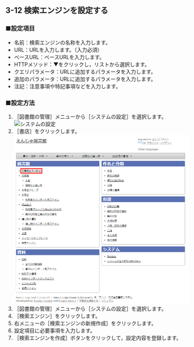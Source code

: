 3-12 検索エンジンを設定する
---------------------------

### ■設定項目

* 名前：検索エンジンの名称を入力します。
* URL：URLを入力します。（入力必須）
* ベースURL：ベースURLを入力します。
* HTTPメソッド：▼をクリックし，リストから選択します。
* クエリパラメータ：URLに追加するパラメータを入力します。
* 追加のパラメータ：URLに追加するパラメータを入力します。
* 注記：注意事項や特記事項などを入力します。

### ■設定方法

1. ［図書館の管理］メニューから［システムの設定］を選択します。  
   ![システムの設定](assets/images/image_initial_013.jpg)
2. ［書店］をクリックします。  
   ![システムの設定](assets/images/image_initial_014.png)
3. ［図書館の管理］メニューから［システムの設定］を選択します。
4. ［検索エンジン］をクリックします。
5. 右メニューの［検索エンジンの新規作成］をクリックします。
6. 設定項目に必要事項を入力します。
7. ［検索エンジンを作成］ボタンをクリックして，設定内容を登録します。


